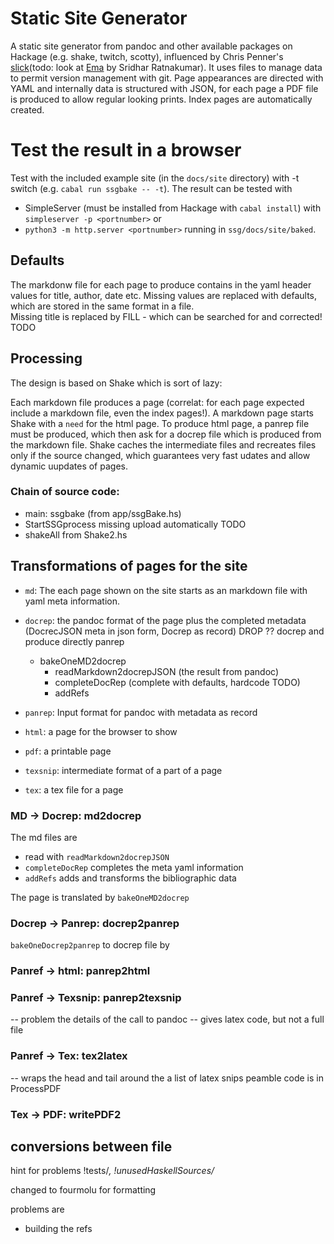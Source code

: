 # Static Site Generator
A static site generator from pandoc and other available packages on Hackage (e.g. shake, twitch, scotty), influenced by Chris Penner's [slick](https://github.com/ChrisPenner/slick#readme)(todo: look at [Ema](https://github.com/srid/ema) by  Sridhar Ratnakumar). It uses files to manage data to permit version management with git. Page appearances are directed with YAML and internally data is structured with JSON, for each page a PDF file is produced to allow regular looking prints. Index pages are automatically created.


# Test the result in a browser
Test with the included example site (in the `docs/site` directory) with -t switch (e.g. `cabal run ssgbake -- -t`). The result can be tested with 
- SimpleServer (must be installed from Hackage with `cabal install`) with `simpleserver -p <portnumber>` or 
- `python3 -m http.server <portnumber>`
 running in `ssg/docs/site/baked`.

## Defaults
The markdonw file for each page to produce contains in the yaml header values for title, author, date etc. Missing values are replaced with defaults, which are stored in the same format in a file.  
    Missing title is replaced by FILL - which can be searched for and corrected!
TODO

## Processing 
The design is based on Shake which is sort of lazy:

Each markdown file produces a page (correlat: for each page expected include a markdown file, even the index pages!). A markdown page starts Shake with a `need` for the html page. 
To produce html page, a panrep file must be produced, which then ask for a docrep file which is produced from the markdown file. Shake caches the intermediate files and recreates files only if the source changed, which guarantees very fast udates and allow dynamic uupdates of pages. 

### Chain of source code:
- main: ssgbake (from app/ssgBake.hs)
- StartSSGprocess
    missing upload automatically TODO 
- shakeAll from Shake2.hs

## Transformations of pages for the site
- `md`: The each page shown on the site starts as an markdown file with yaml meta information. 
- `docrep`: the pandoc format of the page plus the completed metadata (DocrecJSON meta in json form, Docrep as record)
        DROP ?? docrep and produce directly panrep
    - bakeOneMD2docrep
        - readMarkdown2docrepJSON (the result from pandoc)
        - completeDocRep (complete with defaults, hardcode TODO)
        - addRefs

- `panrep`: Input format for pandoc with metadata as record
- `html`: a page for the browser to show
- `pdf`: a printable page
- `texsnip`: intermediate format of a part of a page
- `tex`: a tex file for a page

### MD -> Docrep: md2docrep
The md files are 
- read with `readMarkdown2docrepJSON`
- `completeDocRep` completes the meta yaml information 
- `addRefs` adds and transforms the bibliographic data 

The page is translated by `bakeOneMD2docrep`

### Docrep -> Panrep: docrep2panrep

`bakeOneDocrep2panrep` to docrep file by 
### Panref -> html: panrep2html

### Panref -> Texsnip: panrep2texsnip
-- problem the details of the call to pandoc 
-- gives latex code, but not a full file

### Panref -> Tex: tex2latex
-- wraps the head and tail around the a list of latex snips
peamble code is in ProcessPDF 

### Tex -> PDF: writePDF2


## conversions between file

hint for problems !tests/*, !unusedHaskellSources/*

changed to fourmolu for formatting

problems are 
- building the refs 